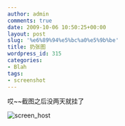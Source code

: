 ```yaml
---
author: admin
comments: true
date: 2009-10-06 10:50:25+00:00
layout: post
slug: '%e6%89%94%e5%bc%a0%e5%9b%be'
title: 扔张图
wordpress_id: 315
categories:
- Blah
tags:
- screenshot
---
```


哎~~截图之后没两天就挂了

![screen_host]({{site.url}}/assets/screenshot.png)

